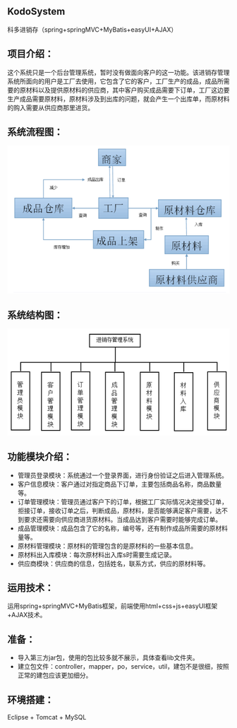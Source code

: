 ## KodoSystem

科多进销存（spring+springMVC+MyBatis+easyUI+AJAX）

## 项目介绍：

这个系统只是一个后台管理系统，暂时没有做面向客户的这一功能。该进销存管理系统所面向的用户是工厂去使用，它包含了它的客户，工厂生产的成品，成品所需要的原材料以及提供原材料的供应商，其中客户购买成品需要下订单，工厂这边要生产成品需要原材料，原材料涉及到出库的问题，就会产生一个出库单，而原材料的购入需要从供应商那里进货。

## 系统流程图：

![Alt text](https://github.com/Csh090501/KodoSystem/raw/master/img-floder/img2.png)

## 系统结构图：

![Alt text](https://github.com/Csh090501/KodoSystem/raw/master/img-floder/img1.png)


## 功能模块介绍：
- 管理员登录模块：系统通过一个登录界面，进行身份验证之后进入管理系统。
- 客户信息模块：客户通过对指定商品下订单，主要包括商品名称，商品数量等。
- 订单管理模块：管理员通过客户下的订单，根据工厂实际情况决定接受订单，拒接订单，接收订单之后，判断成品，原材料，是否能够满足客户需要，达不到要求还需要向供应商进货原材料。当成品达到客户需要时能够完成订单。
- 成品管理模块：成品包含了它的名称，编号等，还有制作成品所需要的原材料量等。
- 原材料管理模块：原材料的管理包含的是原材料的一些基本信息。
- 原材料出入库模块：每次原材料出入库s时需要生成记录。
- 供应商模块：供应商的信息，包括姓名，联系方式，供应的原材料等。

## 运用技术：

运用spring+springMVC+MyBatis框架，前端使用html+css+js+easyUI框架+AJAX技术。

## 准备：
- 导入第三方jar包，使用的包比较多就不展示，具体查看lib文件夹。
- 建立包文件：controller，mapper，po，service，util，建包不是很细，按照正常的建包应该更加细分。

## 环境搭建： 

Eclipse + Tomcat + MySQL